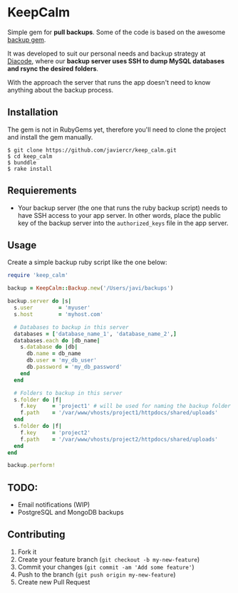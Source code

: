 # KeepCalm

Simple gem for **pull backups**. Some of the code is based on the awesome [backup gem](https://github.com/meskyanichi/backup).

It was developed to suit our personal needs and backup strategy at [Diacode](http://diacode.com), where our **backup server uses SSH to dump MySQL databases and rsync the desired folders**.

With the approach the server that runs the app doesn't need to know anything about the backup process.


## Installation
The gem is not in RubyGems yet, therefore you'll need to clone the project and install the gem manually.

    $ git clone https://github.com/javiercr/keep_calm.git
    $ cd keep_calm
    $ bunddle
    $ rake install

## Requierements
* Your backup server (the one that runs the ruby backup script) needs to have SSH access to your app server. In other words, place the public key of the backup server into the `authorized_keys` file in the app server.

## Usage

Create a simple backup ruby script like the one below:

```ruby
require 'keep_calm'

backup = KeepCalm::Backup.new('/Users/javi/backups')

backup.server do |s|
  s.user        = 'myuser'
  s.host        = 'myhost.com'

  # Databases to backup in this server  
  databases = ['database_name_1', 'database_name_2',]
  databases.each do |db_name|
    s.database do |db|
      db.name = db_name
      db.user = 'my_db_user' 
      db.password = 'my_db_password' 
    end
  end

  # Folders to backup in this server
  s.folder do |f|
    f.key     = 'project1' # will be used for naming the backup folder
    f.path    = '/var/www/vhosts/project1/httpdocs/shared/uploads'
  end
  s.folder do |f|
    f.key     = 'project2'
    f.path    = '/var/www/vhosts/project2/httpdocs/shared/uploads'
  end
end

backup.perform!
```

## TODO:
* Email notifications (WIP)
* PostgreSQL and MongoDB backups

## Contributing

1. Fork it
2. Create your feature branch (`git checkout -b my-new-feature`)
3. Commit your changes (`git commit -am 'Add some feature'`)
4. Push to the branch (`git push origin my-new-feature`)
5. Create new Pull Request
